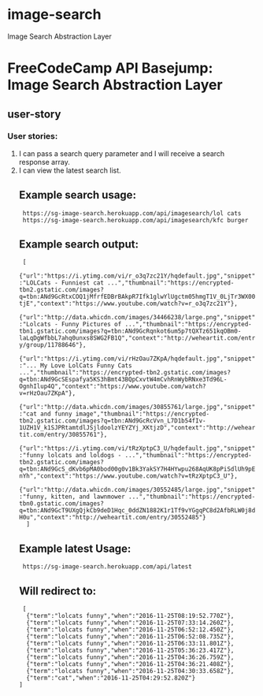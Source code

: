 # image-search
Image Search Abstraction Layer

<h1>FreeCodeCamp API Basejump: Image Search Abstraction Layer</h1>
<h2>user-story</h2>
  <h3> User stories:</h3>
  <ol>
    <li> I can pass a search query parameter and I will receive a search response array.</li>
    <li> I can view the latest search list.</li>

<h2> Example search usage:</h2>
<code> https://sg-image-search.herokuapp.com/api/imagesearch/lol cats </code>
<br>
<code> https://sg-image-search.herokuapp.com/api/imagesearch/kfc burger </code>

<h2> Example search output:</h2>
<code> [
  {"url":"https://i.ytimg.com/vi/r_o3q7zc21Y/hqdefault.jpg","snippet":"LOLCats - Funniest cat ...","thumbnail":"https://encrypted-tbn2.gstatic.com/images?q=tbn:ANd9GcRtxCOQ1jMfrfEDBrBAkpR7Ifk1glwYlUgctm05hmgT1V_0LjTr3WX00tjE","context":"https://www.youtube.com/watch?v=r_o3q7zc21Y"},
  {"url":"http://data.whicdn.com/images/34466238/large.png","snippet":"Lolcats - Funny Pictures of ...","thumbnail":"https://encrypted-tbn1.gstatic.com/images?q=tbn:ANd9GcRqnkot6um5p7tQXTz651kqOBm0-laLqDgWfbbL7ahq0unxs8SWG2FB1Q","context":"http://weheartit.com/entry/group/11788646"},
  {"url":"https://i.ytimg.com/vi/rHzOau7ZKpA/hqdefault.jpg","snippet":"... My Love LolCats Funny Cats ...","thumbnail":"https://encrypted-tbn2.gstatic.com/images?q=tbn:ANd9GcSEspafya5KS3hBmt43BQpCxvtW4mCvhRnWybRNxe3Td96L-OgnhIlup4Q","context":"https://www.youtube.com/watch?v=rHzOau7ZKpA"},
  {"url":"http://data.whicdn.com/images/30855761/large.jpg","snippet":"cat and funny image","thumbnail":"https://encrypted-tbn2.gstatic.com/images?q=tbn:ANd9GcRcVvn_L7D1b54fIv-1UZH1V_k1SJPRtamtdlJSjldoolzYEYZYj_XKtjzD","context":"http://weheartit.com/entry/30855761"},
  {"url":"https://i.ytimg.com/vi/tRzXptpC3_U/hqdefault.jpg","snippet":"funny lolcats and loldogs - ...","thumbnail":"https://encrypted-tbn2.gstatic.com/images?q=tbn:ANd9GcS_dKvb6pMA0bod00g0v1Bk3YakSY7H4HYwpu268AqUK8pPiSdlUh9pEnYh","context":"https://www.youtube.com/watch?v=tRzXptpC3_U"},
  {"url":"http://data.whicdn.com/images/30552485/large.jpg","snippet":"funny, kitten, and lawnmower ...","thumbnail":"https://encrypted-tbn0.gstatic.com/images?q=tbn:ANd9GcT9UXgQjkCb9deD1Hqc_0ddZN1882K1r1Tf9vYGgqPC8d2AfbRLW0j8dH0u","context":"http://weheartit.com/entry/30552485"}
  ]
</code>

<h2> Example latest Usage:</h2>
<code> https://sg-image-search.herokuapp.com/api/latest </code>

<h2> Will redirect to:</h2>
<code> [
  {"term":"lolcats funny","when":"2016-11-25T08:19:52.770Z"},
  {"term":"lolcats funny","when":"2016-11-25T07:33:14.260Z"},
  {"term":"lolcats funny","when":"2016-11-25T06:52:12.450Z"},
  {"term":"lolcats funny","when":"2016-11-25T06:52:08.735Z"},
  {"term":"lolcats funny","when":"2016-11-25T06:33:11.801Z"},
  {"term":"lolcats funny","when":"2016-11-25T05:36:23.417Z"},
  {"term":"lolcats funny","when":"2016-11-25T04:36:26.759Z"},
  {"term":"lolcats funny","when":"2016-11-25T04:36:21.408Z"},
  {"term":"lolcats funny","when":"2016-11-25T04:30:33.658Z"},
  {"term":"cat","when":"2016-11-25T04:29:52.820Z"}
]
</code>
